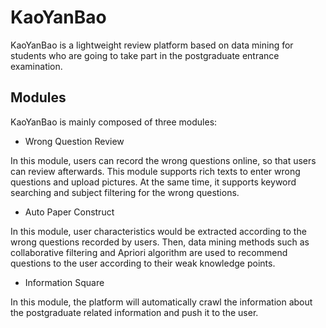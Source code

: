 # KaoYanBao
KaoYanBao is a lightweight review platform based on data mining for students who are going to take part in the postgraduate entrance examination.

## Modules
KaoYanBao is mainly composed of three modules:
- Wrong Question Review

In this module, users can record the wrong questions online, so that users can review afterwards. This module supports rich texts to enter wrong questions and upload pictures. At the same time, it supports keyword searching and subject filtering for the wrong questions.


- Auto Paper Construct

In this module, user characteristics would be extracted according to the wrong questions recorded by users. Then, data mining methods such as collaborative filtering and Apriori algorithm are used to recommend questions to the user according to their weak knowledge points.


- Information Square

In this module, the platform will automatically crawl the information about the postgraduate related information and push it to the user.


